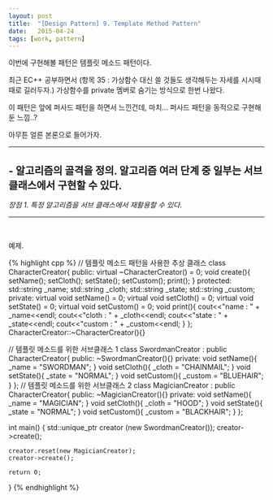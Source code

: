 ```yaml
---
layout: post
title:  "[Design Pattern] 9. Template Method Pattern"
date:   2015-04-24
tags: [work, pattern]
---
```


  이번에 구현해볼 패턴은 템플릿 메소드 패턴이다.

  최근 EC++ 공부하면서 (항목 35 : 가상함수 대신 쓸 것들도 생각해두는 자세를 시시때때로 길러두자.) 가상함수를 private 멤버로 숨기는 방식으로 한번 나왔다. 

  이 패턴은 앞에 퍼사드 패턴을 하면서 느낀건데, 마치... 퍼사드 패턴을 동적으로 구현해둔 느낌..?

  아무튼 얼른 본론으로 들어가자. 

---------------------------------------
<br/>
<b style="font-size:20px">- 알고리즘의 골격을 정의. 알고리즘 여러 단계 중 일부는 서브클래스에서 구현할 수 있다. </b>

  <em>장점 1. 특정 알고리즘을 서브 클래스에서 재활용할 수 있다. </em>

---------------------------------------
<br/>

  예제.

{% highlight cpp %}
// 템플릿 메소드 패턴을 사용한 추상 클래스
class CharacterCreator{
public:
    virtual ~CharacterCreator() = 0;
    void create(){
        setName();
        setCloth();
        setState();
        setCustom();
        print();
    }
protected:
    std::string _name;
    std::string _cloth;
    std::string _state;
    std::string _custom;
private:
    virtual void setName() = 0;
    virtual void setCloth() = 0;
    virtual void setState() = 0;
    virtual void setCustom() = 0;
    void print(){
        cout<<"name : " + _name<<endl;
        cout<<"cloth : " + _cloth<<endl;
        cout<<"state : " + _state<<endl;
        cout<<"custom : " + _custom<<endl;
    }
};
CharacterCreator::~CharacterCreator(){}

// 템플릿 메소드를 위한 서브클래스 1
class SwordmanCreator : public CharacterCreator{
public:
    ~SwordmanCreator(){}
private:
    void setName(){
        _name = "SWORDMAN";
    }
    void setCloth(){
        _cloth = "CHAINMAIL";
    }
    void setState(){
        _state = "NORMAL";
    }
    void setCustom(){
        _custom = "BLUEHAIR";
    }
};
// 템플릿 메소드를 위한 서브클래스 2
class MagicianCreator : public CharacterCreator{
public:
    ~MagicianCreator(){}
private:
    void setName(){
        _name = "MAGICIAN";
    }
    void setCloth(){
        _cloth = "HOOD";
    }
    void setState(){
        _state = "NORMAL";
    }
    void setCustom(){
        _custom = "BLACKHAIR";
    }
};

int main()
{
    std::unique_ptr<CharacterCreator> creator (new SwordmanCreator());
    creator->create();
    
    creator.reset(new MagicianCreator);
    creator->create();
    
    return 0;
}
{% endhighlight %}
